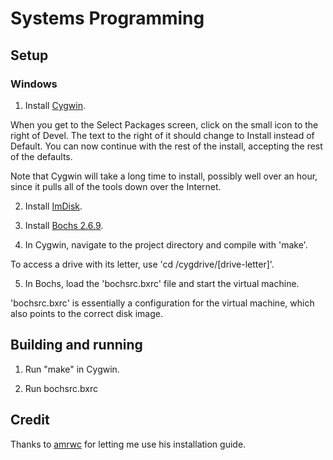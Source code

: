 # Systems Programming

## Setup
### Windows

1. Install [Cygwin](https://cygwin.com/install.html).

When you get to the Select Packages screen, click on the small icon to the right of Devel. The text to the right of it should change to Install instead of Default. You can now continue with the rest of the install, accepting the rest of the defaults.

Note that Cygwin will take a long time to install, possibly well over an hour, since it pulls all of the tools down over the Internet.

2. Install [ImDisk](http://www.ltr-data.se/opencode.html/#ImDisk).

3. Install [Bochs 2.6.9](https://sourceforge.net/projects/bochs/files/bochs/2.6.9).

4. In Cygwin, navigate to the project directory and compile with 'make'.

To access a drive with its letter, use 'cd /cygdrive/[drive-letter]'.

5. In Bochs, load the 'bochsrc.bxrc' file and start the virtual machine.

'bochsrc.bxrc' is essentially a configuration for the virtual machine, which also points to the correct disk image.

## Building and running

1. Run "make" in Cygwin.

2. Run bochsrc.bxrc

## Credit

Thanks to [amrwc](https://github.com/amrwc) for letting me use his installation guide.
